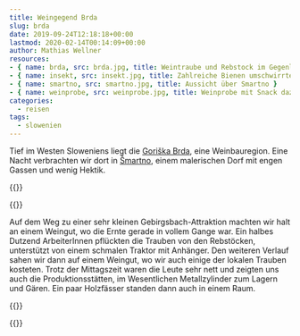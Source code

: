 ```yaml
---
title: Weingegend Brda
slug: brda
date: 2019-09-24T12:18:18+00:00
lastmod: 2020-02-14T00:14:09+00:00
author: Mathias Wellner
resources: 
- { name: brda, src: brda.jpg, title: Weintraube und Rebstock im Gegenlicht }
- { name: insekt, src: insekt.jpg, title: Zahlreiche Bienen umschwirrten den Aussichtsturm }
- { name: smartno, src: smartno.jpg, title: Aussicht über Smartno }
- { name: weinprobe, src: weinprobe.jpg, title: Weinprobe mit Snack dazu }
categories:
  - reisen
tags:
  - slowenien
---
```

Tief im Westen Sloweniens liegt die [Goriška Brda](https://www.brda.si/deu/), eine Weinbauregion. Eine Nacht verbrachten wir dort in [Šmartno](https://www.brda.si/begriffe/von_einem_dorf_zum_anderen/2012012809325275/), einem malerischen Dorf mit engen Gassen und wenig Hektik. 
<!--more-->

{{<responsive-image name="brda">}}

{{<responsive-image name="weinprobe">}}

Auf dem Weg zu einer sehr kleinen Gebirgsbach-Attraktion machten wir halt an einem Weingut, wo die Ernte gerade in vollem Gange war. Ein halbes Dutzend ArbeiterInnen pflückten die Trauben von den Rebstöcken, unterstützt von einem schmalen Traktor mit Anhänger. Den weiteren Verlauf sahen wir dann auf einem Weingut, wo wir auch einige der lokalen Trauben kosteten. Trotz der Mittagszeit waren die Leute sehr nett und zeigten uns auch die Produktionsstätten, im Wesentlichen Metallzylinder zum Lagern und Gären. Ein paar Holzfässer standen dann auch in einem Raum.

{{<responsive-image name="smartno">}}

{{<responsive-image name="insekt">}}




